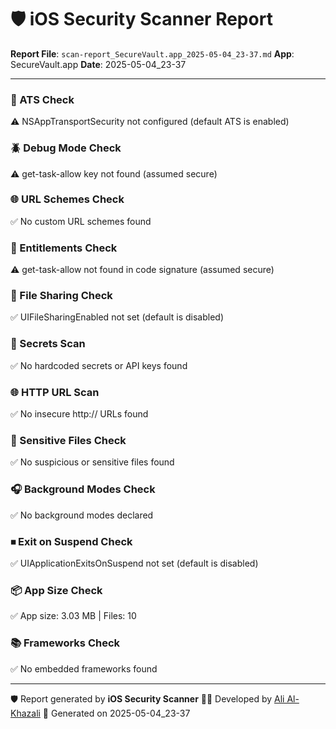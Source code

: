 # 🛡️ iOS Security Scanner Report

**Report File**: `scan-report_SecureVault.app_2025-05-04_23-37.md`
**App**: SecureVault.app
**Date**: 2025-05-04_23-37

---

### 🔐 ATS Check
⚠️ NSAppTransportSecurity not configured (default ATS is enabled)

### 🪲 Debug Mode Check
⚠️ get-task-allow key not found (assumed secure)

### 🌐 URL Schemes Check
✅ No custom URL schemes found

### 🔐 Entitlements Check
⚠️ get-task-allow not found in code signature (assumed secure)

### 📂 File Sharing Check
✅ UIFileSharingEnabled not set (default is disabled)

### 🧾 Secrets Scan
✅ No hardcoded secrets or API keys found

### 🌐 HTTP URL Scan
✅ No insecure http:// URLs found

### 📁 Sensitive Files Check
✅ No suspicious or sensitive files found

### 🎧 Background Modes Check
✅ No background modes declared

### ⏹ Exit on Suspend Check
✅ UIApplicationExitsOnSuspend not set (default is disabled)

### 📦 App Size Check
✅ App size: 3.03 MB | Files: 10

### 📚 Frameworks Check
✅ No embedded frameworks found

---
🛡️ Report generated by **iOS Security Scanner**
👨‍💻 Developed by [Ali Al-Khazali](https://github.com/alialkhazali)
📅 Generated on 2025-05-04_23-37
